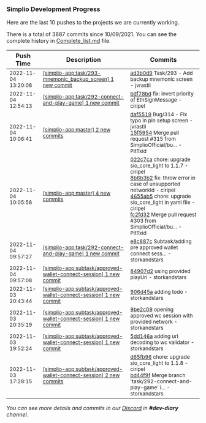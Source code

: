 
### Simplio Development Progress

Here are the last 10 pushes to the projects we are currently working.

There is a total of 3887 commits since 10/09/2021. You can see the complete history in
 [Complete_list.md](Complete_list.md) file.

| Push Time | Description | Commits |
| --- | --- | --- |
| <sub>2022-11-04 13:20:08</sub> | <sub>[[simplio-app:task/293\-mnemonic\_backup\_screen] 1 new commit](https://github.com/SimplioOfficial/simplio-app/commit/ad3b0d9218576e9572967a9e5ac1186ea56af65a)</sub> | <sub>[ad3b0d9](https://github.com/SimplioOfficial/simplio-app/commit/ad3b0d9218576e9572967a9e5ac1186ea56af65a) Task/293 - Add backup mnemonic screen - jvrastil</sub> |
| <sub>2022-11-04 12:54:13</sub> | <sub>[[simplio-app:task/292\-connect\-and\-play\-game] 1 new commit](https://github.com/SimplioOfficial/simplio-app/commit/bdf78bdd12f6c7917a4f49e61b91720a7a0d0d54)</sub> | <sub>[bdf78bd](https://github.com/SimplioOfficial/simplio-app/commit/bdf78bdd12f6c7917a4f49e61b91720a7a0d0d54) fix: invert priority of EthSignMessage - ciripel</sub> |
| <sub>2022-11-04 10:06:41</sub> | <sub>[[simplio-app:master] 2 new commits](https://github.com/SimplioOfficial/simplio-app/compare/fc2fd32cc416...15f5954c6139)</sub> | <sub>[daf5519](https://github.com/SimplioOfficial/simplio-app/commit/daf5519ff0996a523c7e101d6b89d1b7c302161e) Bug/314 - Fix typo in pin setup screen - jvrastil<br>[15f5954](https://github.com/SimplioOfficial/simplio-app/commit/15f5954c6139730806a88dc34ac4cf7b20b558c4) Merge pull request #315 from SimplioOfficial/bu... - PitTxid</sub> |
| <sub>2022-11-04 10:05:58</sub> | <sub>[[simplio-app:master] 4 new commits](https://github.com/SimplioOfficial/simplio-app/compare/1ef3275c69b6...fc2fd32cc416)</sub> | <sub>[022c7ca](https://github.com/SimplioOfficial/simplio-app/commit/022c7ca0b3b8e1a34c47f864f1143487dbc5cf18) chore: upgrade sio_core_light to 1.1.7 - ciripel<br>[8b6b3b2](https://github.com/SimplioOfficial/simplio-app/commit/8b6b3b2ae9c62794f5834820317256e6780d3921) fix: throw error in case of unsupported networkId - ciripel<br>[4655ab5](https://github.com/SimplioOfficial/simplio-app/commit/4655ab52927f7cee5ff4d8e3e14e41a0a3b8cd6a) chore: upgrade sio_core_light in yaml file - ciripel<br>[fc2fd32](https://github.com/SimplioOfficial/simplio-app/commit/fc2fd32cc416871f367b4dcb5a2aae554d8bffec) Merge pull request #303 from SimplioOfficial/bu... - PitTxid</sub> |
| <sub>2022-11-04 09:57:27</sub> | <sub>[[simplio-app:task/292\-connect\-and\-play\-game] 1 new commit](https://github.com/SimplioOfficial/simplio-app/commit/e8c887ca2e950702113f33b2b9315f054fce221d)</sub> | <sub>[e8c887c](https://github.com/SimplioOfficial/simplio-app/commit/e8c887ca2e950702113f33b2b9315f054fce221d) Subtask/adding pre approved wallet connect sess... - storkandstars</sub> |
| <sub>2022-11-04 09:57:08</sub> | <sub>[[simplio-app:subtask/approved\-wallet\-connect\-session] 1 new commit](https://github.com/SimplioOfficial/simplio-app/commit/84907d2eba7610460264e4357695b111eb4a10b9)</sub> | <sub>[84907d2](https://github.com/SimplioOfficial/simplio-app/commit/84907d2eba7610460264e4357695b111eb4a10b9) using provided playUri - storkandstars</sub> |
| <sub>2022-11-03 20:43:44</sub> | <sub>[[simplio-app:subtask/approved\-wallet\-connect\-session] 1 new commit](https://github.com/SimplioOfficial/simplio-app/commit/906d45a8100b63fd73854c5b8edd43604787f74b)</sub> | <sub>[906d45a](https://github.com/SimplioOfficial/simplio-app/commit/906d45a8100b63fd73854c5b8edd43604787f74b) adding todo - storkandstars</sub> |
| <sub>2022-11-03 20:35:19</sub> | <sub>[[simplio-app:subtask/approved\-wallet\-connect\-session] 1 new commit](https://github.com/SimplioOfficial/simplio-app/commit/9be2c098de6cc707b9628f1068763cf625d118f9)</sub> | <sub>[9be2c09](https://github.com/SimplioOfficial/simplio-app/commit/9be2c098de6cc707b9628f1068763cf625d118f9) opening approved wc session with provided network - storkandstars</sub> |
| <sub>2022-11-03 19:52:24</sub> | <sub>[[simplio-app:subtask/approved\-wallet\-connect\-session] 1 new commit](https://github.com/SimplioOfficial/simplio-app/commit/5dd146aa3e6e6726c2d67fde041fd4fc33415c14)</sub> | <sub>[5dd146a](https://github.com/SimplioOfficial/simplio-app/commit/5dd146aa3e6e6726c2d67fde041fd4fc33415c14) adding url decoding to wc validator - storkandstars</sub> |
| <sub>2022-11-03 17:28:15</sub> | <sub>[[simplio-app:subtask/approved\-wallet\-connect\-session] 2 new commits](https://github.com/SimplioOfficial/simplio-app/compare/440f1f4fb49f...bd44f9fc7daa)</sub> | <sub>[d65fb96](https://github.com/SimplioOfficial/simplio-app/commit/d65fb9640174beec5476c4f796b0199eeb7e40e6) chore: upgrade sio_core_light to 1.1.8 - ciripel<br>[bd44f9f](https://github.com/SimplioOfficial/simplio-app/commit/bd44f9fc7daa337c6dd01cb6bbfc7cdf612bdd91) Merge branch 'task/292-connect-and-play-game' i... - storkandstars</sub> |

_You can see more details and commits in our [Discord](https://discord.gg/aKhjuwZmdP) in **#dev-diary** channel._
